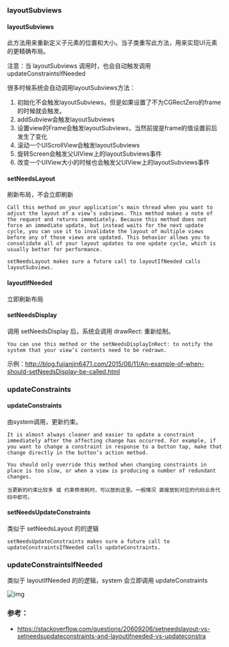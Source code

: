 ### layoutSubviews

#### layoutSubviews

此方法用来重新定义子元素的位置和大小。当子类重写此方法，用来实现UI元素的更精确布局。

注意：当 layoutSubviews 调用时，也会自动触发调用 updateConstraintsIfNeeded

很多时候系统会自动调用layoutSubviews方法：
1. 初始化不会触发layoutSubviews，但是如果设置了不为CGRectZero的frame的时候就会触发。
2. addSubview会触发layoutSubviews
3. 设置view的Frame会触发layoutSubviews，当然前提是frame的值设置前后发生了变化
4. 滚动一个UIScrollView会触发layoutSubviews
5. 旋转Screen会触发父UIView上的layoutSubviews事件
6. 改变一个UIView大小的时候也会触发父UIView上的layoutSubviews事件

#### setNeedsLayout 

刷新布局，不会立即刷新

```
Call this method on your application’s main thread when you want to adjust the layout of a view’s subviews. This method makes a note of the request and returns immediately. Because this method does not force an immediate update, but instead waits for the next update cycle, you can use it to invalidate the layout of multiple views before any of those views are updated. This behavior allows you to consolidate all of your layout updates to one update cycle, which is usually better for performance.

setNeedsLayout makes sure a future call to layoutIfNeeded calls layoutSubviews.
```

#### layoutIfNeeded

立即刷新布局

#### setNeedsDisplay 
调用 setNeedsDisplay 后，系统会调用 drawRect: 重新绘制。

```
You can use this method or the setNeedsDisplayInRect: to notify the system that your view’s contents need to be redrawn.
```
示例：http://blog.fujianjin6471.com/2015/06/11/An-example-of-when-should-setNeedsDisplay-be-called.html


### updateConstraints

#### updateConstraints

由system调用，更新约束。

```
It is almost always cleaner and easier to update a constraint immediately after the affecting change has occurred. For example, if you want to change a constraint in response to a button tap, make that change directly in the button’s action method.

You should only override this method when changing constraints in place is too slow, or when a view is producing a number of redundant changes.

当更新的约束比较多 或 约束修改耗时，可以放到这里。一般情况 直接放到对应的代码业务代码中即可。
```

#### setNeedsUpdateConstraints

类似于 setNeedsLayout 的的逻辑

```
setNeedsUpdateConstraints makes sure a future call to updateConstraintsIfNeeded calls updateConstraints.
```

### updateConstraintsIfNeeded

类似于 layoutIfNeeded 的的逻辑，system 会立即调用 updateConstraints

![img](https://i.stack.imgur.com/i9YuN.png)



### 参考：
- https://stackoverflow.com/questions/20609206/setneedslayout-vs-setneedsupdateconstraints-and-layoutifneeded-vs-updateconstra